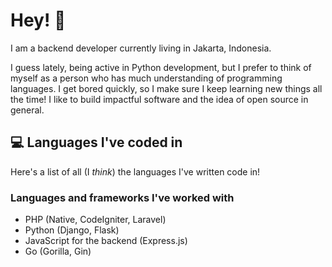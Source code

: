 # Hey! 👋
I am a backend developer currently living in Jakarta, Indonesia.

I guess lately, being active in Python development, but I prefer to think of myself as a person who has much understanding of programming languages. I get bored quickly, so I make sure I keep learning new things all the time! I like to build impactful software and the idea of open source in general.


## 💻 Languages I've coded in
Here's a list of all (I _think_) the languages I've written code in!

### Languages and frameworks I've worked with
- PHP (Native, CodeIgniter, Laravel)
- Python (Django, Flask)
- JavaScript for the backend (Express.js)
- Go (Gorilla, Gin)

